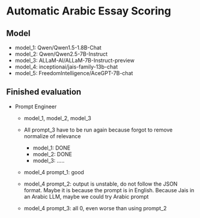 # Automatic Arabic Essay Scoring

## Model
- model_1: Qwen/Qwen1.5-1.8B-Chat
- model_2: Qwen/Qwen2.5-7B-Instruct
- model_3: ALLaM-AI/ALLaM-7B-Instruct-preview
- model_4: inceptionai/jais-family-13b-chat
- model_5: FreedomIntelligence/AceGPT-7B-chat
<!-- - model_6: mistralai/Mistral-7B-Instruct-v0.2
- model_7: NousResearch/Hermes-2-Pro-Llama-3-8B -->

## Finished evaluation
- Prompt Engineer
    - model_1, model_2, model_3
    - All prompt_3 have to be run again because forgot to remove normalize of relevance
        - model_1: DONE
        - model_2: DONE
        - model_3: .....

    - model_4 prompt_1: good
    - model_4 prompt_2: output is unstable, do not follow the JSON format. Maybe it is because the prompt is in English. Because Jais in an Arabic LLM, maybe we could try Arabic prompt
    - model_4 prompt_3: all 0, even worse than using prompt_2